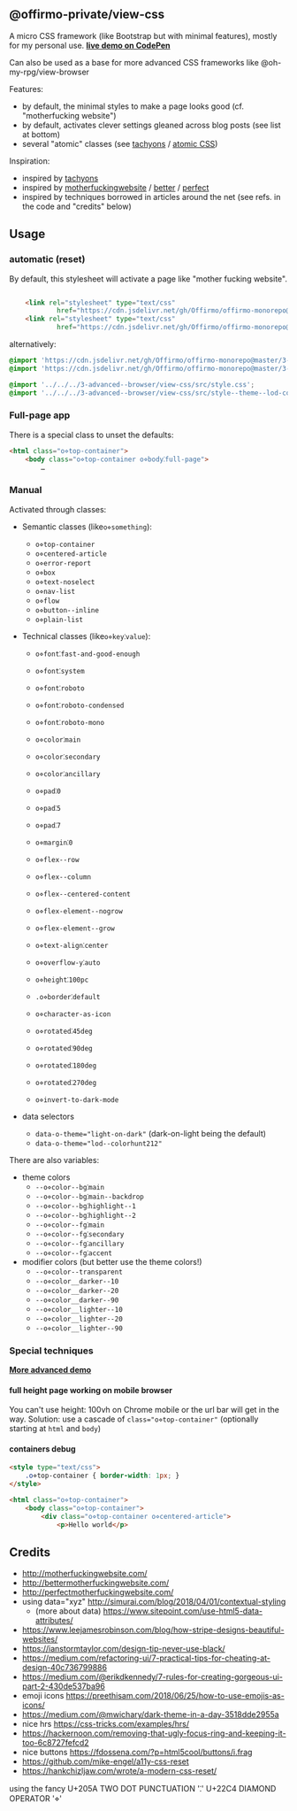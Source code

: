 ## @offirmo-private/view-css

A micro CSS framework (like Bootstrap but with minimal features), mostly for my personal use.
**[live demo on CodePen](https://codepen.io/Offirmo/pen/qYYWVy)**

Can also be used as a base for more advanced CSS frameworks like @oh-my-rpg/view-browser


Features:
- by default, the minimal styles to make a page looks good (cf. "motherfucking website")
- by default, activates clever settings gleaned across blog posts (see list at bottom)
- several "atomic" classes (see [tachyons](https://tachyons.io/) / [atomic CSS](https://acss.io/))

Inspiration:
* inspired by [tachyons](https://tachyons.io/)
* inspired by [motherfuckingwebsite](http://motherfuckingwebsite.com/) / [better](http://bettermotherfuckingwebsite.com/) / [perfect](http://perfectmotherfuckingwebsite.com/)
* inspired by techniques borrowed in articles around the net (see refs. in the code and "credits" below)


## Usage

### automatic (reset)
By default, this stylesheet will activate a page like "mother fucking website".
```html

	<link rel="stylesheet" type="text/css"
			href="https://cdn.jsdelivr.net/gh/Offirmo/offirmo-monorepo@master/3-advanced--browser/view-css/dist/offirmo-reset%2Butils.css"/>
	<link rel="stylesheet" type="text/css"
			href="https://cdn.jsdelivr.net/gh/Offirmo/offirmo-monorepo@master/3-advanced--browser/view-css/src/style--theme--lod-colorhunt212.css"/>
```
alternatively:
```css
@import 'https://cdn.jsdelivr.net/gh/Offirmo/offirmo-monorepo@master/3-advanced--browser/view-css/dist/offirmo-reset%2Butils.css';
@import 'https://cdn.jsdelivr.net/gh/Offirmo/offirmo-monorepo@master/3-advanced--browser/view-css/src/style--theme--lod-colorhunt212.css';

@import '../../../3-advanced--browser/view-css/src/style.css';
@import '../../../3-advanced--browser/view-css/src/style--theme--lod-colorhunt212.css';

```

### Full-page app
There is a special class to unset the defaults:
```html
<html class="o⋄top-container">
	<body class="o⋄top-container o⋄body⁚full-page">
		…
```

### Manual
Activated through classes:

* Semantic classes (like`o⋄something`):
  * `o⋄top-container`
  * `o⋄centered-article`
  * `o⋄error-report`
  * `o⋄box`
  * `o⋄text-noselect`
  * `o⋄nav-list`
  * `o⋄flow`
  * `o⋄button--inline`
  * `o⋄plain-list`

* Technical classes (like`o⋄key⁚value`):
  * `o⋄font⁚fast-and-good-enough`
  * `o⋄font⁚system`
  * `o⋄font⁚roboto`
  * `o⋄font⁚roboto-condensed`
  * `o⋄font⁚roboto-mono`

  * `o⋄color⁚main`
  * `o⋄color⁚secondary`
  * `o⋄color⁚ancillary`

  * `o⋄pad⁚0`
  * `o⋄pad⁚5`
  * `o⋄pad⁚7`
  * `o⋄margin⁚0`

  * `o⋄flex--row`
  * `o⋄flex--column`
  * `o⋄flex--centered-content`
  * `o⋄flex-element--nogrow`
  * `o⋄flex-element--grow`

  * `o⋄text-align⁚center`
  * `o⋄overflow-y⁚auto`
  * `o⋄height⁚100pc`

  * `.o⋄border⁚default`

  * `o⋄character-as-icon`
  * `o⋄rotated⁚45deg`
  * `o⋄rotated⁚90deg`
  * `o⋄rotated⁚180deg`
  * `o⋄rotated⁚270deg`
  * `o⋄invert-to-dark-mode`

* data selectors
  * `data-o-theme="light-on-dark"` (dark-on-light being the default)
  * `data-o-theme="lod--colorhunt212"`

There are also variables:
* theme colors
  * `--o⋄color--bg⁚main`
  * `--o⋄color--bg⁚main--backdrop`
  * `--o⋄color--bg⁚highlight--1`
  * `--o⋄color--bg⁚highlight--2`
  * `--o⋄color--fg⁚main`
  * `--o⋄color--fg⁚secondary`
  * `--o⋄color--fg⁚ancillary`
  * `--o⋄color--fg⁚accent`
* modifier colors (but better use the theme colors!)
  * `--o⋄color--transparent`
  * `--o⋄color__darker--10`
  * `--o⋄color__darker--20`
  * `--o⋄color__darker--90`
  * `--o⋄color__lighter--10`
  * `--o⋄color__lighter--20`
  * `--o⋄color__lighter--90`



### Special techniques

**[More advanced demo](https://codepen.io/Offirmo/pen/zjavzJ)**

#### full height page working on mobile browser
You can't use height: 100vh on Chrome mobile or the url bar will get in the way.
Solution: use a cascade of `class="o⋄top-container"` (optionally starting at `html` and `body`)

#### containers debug
```html
<style type="text/css">
	.o⋄top-container { border-width: 1px; }
</style>

<html class="o⋄top-container">
	<body class="o⋄top-container">
		<div class="o⋄top-container o⋄centered-article">
			<p>Hello world</p>
```


## Credits
* http://motherfuckingwebsite.com/
* http://bettermotherfuckingwebsite.com/
* http://perfectmotherfuckingwebsite.com/
* using data="xyz" http://simurai.com/blog/2018/04/01/contextual-styling
  * (more about data) https://www.sitepoint.com/use-html5-data-attributes/
* https://www.leejamesrobinson.com/blog/how-stripe-designs-beautiful-websites/
* https://ianstormtaylor.com/design-tip-never-use-black/
* https://medium.com/refactoring-ui/7-practical-tips-for-cheating-at-design-40c736799886
* https://medium.com/@erikdkennedy/7-rules-for-creating-gorgeous-ui-part-2-430de537ba96
* emoji icons https://preethisam.com/2018/06/25/how-to-use-emojis-as-icons/
* https://medium.com/@mwichary/dark-theme-in-a-day-3518dde2955a
* nice hrs https://css-tricks.com/examples/hrs/
* https://hackernoon.com/removing-that-ugly-focus-ring-and-keeping-it-too-6c8727fefcd2
* nice buttons https://fdossena.com/?p=html5cool/buttons/i.frag
* https://github.com/mike-engel/a11y-css-reset
* https://hankchizljaw.com/wrote/a-modern-css-reset/


using the fancy
U+205A TWO DOT PUNCTUATION '⁚'
U+22C4 DIAMOND OPERATOR '⋄'
